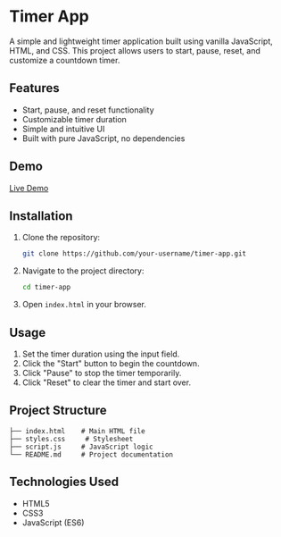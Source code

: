 # Timer App

A simple and lightweight timer application built using vanilla JavaScript, HTML, and CSS. This project allows users to start, pause, reset, and customize a countdown timer.

## Features
- Start, pause, and reset functionality
- Customizable timer duration
- Simple and intuitive UI
- Built with pure JavaScript, no dependencies

## Demo
[Live Demo](https://demo-link.com)

## Installation

1. Clone the repository:
   ```sh
   git clone https://github.com/your-username/timer-app.git
   ```
2. Navigate to the project directory:
   ```sh
   cd timer-app
   ```
3. Open `index.html` in your browser.

## Usage

1. Set the timer duration using the input field.
2. Click the "Start" button to begin the countdown.
3. Click "Pause" to stop the timer temporarily.
4. Click "Reset" to clear the timer and start over.

## Project Structure
```
├── index.html    # Main HTML file
├── styles.css     # Stylesheet
├── script.js     # JavaScript logic
└── README.md     # Project documentation
```

## Technologies Used
- HTML5
- CSS3
- JavaScript (ES6)
